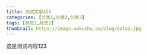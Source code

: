 ```yaml
---
title: 测试文章455
categories: [分类1,分类2,分类3]
tags: [标签1,标签2]
thumbnail: https://image.xukucha.cn/blog/dota2.jpg
---
```


这是测试内容123

